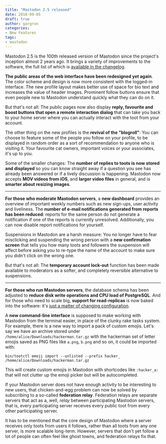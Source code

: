 ```yaml
---
title: "Mastodon 2.5 released"
date: 2018-09-05
draft: true
author: gargron
categories:
- New Features
tags:
- mastodon
---
```


Mastodon 2.5 is the 100th released version of Mastodon since the project's inception almost 2 years ago.<!-- more --> It brings a variety of improvements to the software, the full list of which is [available in the changelog](https://github.com/tootsuite/mastodon/releases/tag/v2.5.0).

**The public areas of the web interface have been redesigned yet again**. The color scheme and design is now more consistent with the logged-in interface. The new profile layout makes better use of space for bio text and increases the value of header images. Prominent follow buttons ensure that even people new to Mastodon understand quickly what they can do on it.

But that's not all: The public pages now also display **reply, favourite and boost buttons that open a remote interaction dialog** that can take you back to your home server where you can actually interact with the toot from your account.

The other thing on the new profiles is the **revival of the "blogroll"**: You can choose to feature some of the people you follow on your profile, to be displayed in random order as a sort of recommendation to anyone who is visiting it. Your favourite cat owners, important voices or your associates, it's up to you.

Some of the smaller changes: The **number of replies to toots is now stored and displayed** so you can know straight away if a question you see has already been answered or if a lively discussion is happening. Mastodon now accepts **MOV videos from iOS**, and **larger video files** in general, and is **smarter about resizing images**.

___

**For those who moderate Mastodon servers**, a **new dashboard** provides an overview of important weekly numbers such as new sign-ups, user activity and liveliness. The **number of e-mail notifications generated from reports has been reduced**: reports for the same person do not generate a notification if one of the reports is currently unresolved. Additionally, you can now disable report notifications for yourself.

Suspensions in Mastodon are a harsh measure: You no longer have to fear misclicking and suspending the wrong person with a **new confirmation screen** that tells you how many toots and followers the suspension will affect before asking you to re-type the name of the account to make sure you didn't click on the wrong one.

But that's not all: The **temporary account lock-out** function has been made available to moderators as a softer, and completely reversible alternative to suspensions.

___

**For those who run Mastodon servers**, the database schema has been adjusted to **reduce disk write operations and CPU load of PostgreSQL**. And for those who need to scale big, **support for read-replicas** is now baked into the software: it's [just a matter of changing configuration](https://github.com/tootsuite/documentation/blob/master/Running-Mastodon/Tuning.md#using-read-replicas).

A **new command-line interface** is supposed to make working with Mastodon from the terminal easier, in place of the clunky rake tasks system. For example, there is a new way to import a pack of custom emojis. Let's say we have an archive stored under `/home/alice/Downloads/hackerman.tar.gz` with the hackerman set of letter emojis saved as PNG files like `a.png`, `b.png` and so on, it could be imported with:

    bin/tootctl emoji import --unlisted --prefix hacker_ /home/alice/Downloads/hackerman.tar.gz

This will create custom emojis in Mastodon with shortcodes like `:hacker_a:` that will not clutter up the emoji picker but will be autocompleted.

If your Mastodon server does not have enough activity to be interesting to new users, that chicken-and-egg problem can now be solved by subscribing to a so-called **federation relay**. Federation relays are separate servers that act as a, well, *relay* between participating Mastodon servers, that is, every participating server receives every public toot from every other participating server.

It has to be mentioned that the core design of Mastodon where a server receives only toots from users it follows, rather than all toots from any one server, is more scalable long-term. However, servers that don't yet follow a lot of people can often feel like ghost towns, and federation relays fix that.